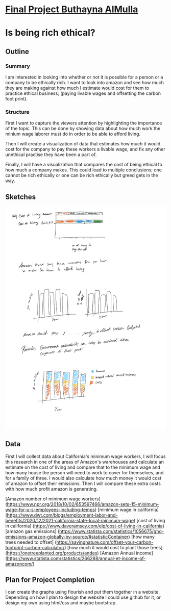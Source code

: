 # [Final Project Buthayna AlMulla](https://bamulla.github.io/final_project_ButhaynaAlMulla.md/)

# Is being rich ethical?

## Outline
### Summary
I am interested in looking into whether or not it is possible for a person or a company to be ethically rich. I want to look into amazon and see how much they are making against how much I estimate would cost for them to practice ethical business; (paying livable wages and offsetting the carbon foot print).
### Structure
First I want to capture the viewers attention by highlighting the importance of the topic. This can be done by showing data about how much work the minium wage laborer must do in order to be able to afford living. 

Then I will create a visualization of data that estimates how much it would cost for the company to pay these workers a livable wage, and fix any other unethical practise they have been a part of. 

Finally, I will have a visualization that compares the cost of being ethical to how much a company makes. This could lead to multiple conclusions; one cannot be rich ethically or one can be rich ethically but greed gets in the way.


## Sketches
![sketches](sketch01.jpg)

## Data

First I will collect data about California's minimum wage workers, I will focus this research in one of the areas of Amazon's warehouses and calculate an estimate on the cost of living and compare that to the minimum wage and how many house the person will need to work to cover for themselves, and for a family of three. I would also calculate how much money it would cost of amazon to offset their emissions. Then I will compare these extra costs with how much profit amazon is generating. 

[Amazon number of minimum wage workers] (https://www.npr.org/2018/10/02/653597466/amazon-sets-15-minimum-wage-for-u-s-employees-including-temps)
[minimum wage in california] (https://www.dwt.com/blogs/employment-labor-and-benefits/2020/12/2021-california-state-local-minimum-wage)
[cost of living in california] (https://www.daveramsey.com/elp/cost-of-living-in-california)
[amazon gas emissions] (https://www.statista.com/statistics/1056675/ghg-emissions-amazon-globally-by-source/#statisticContainer)
[how many trees needed to offset] (https://savingnature.com/offset-your-carbon-footprint-carbon-calculator/)
[how much it would cost to plant those trees] (https://onetreeplanted.org/products/andes)
[Amazon Annual income] (https://www.statista.com/statistics/266288/annual-et-income-of-amazoncom/)

## Plan for Project Completion
I can create the graphs using flourish and put them together in a website. Depending on how I plan to design the website I could use github for it, or design my own using html/css and maybe bootstrap. 
